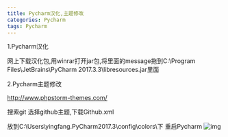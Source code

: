 ```yaml
---
title: Pycharm汉化,主题修改
categories: Pycharm
tags: Pycharm
---
```


1.Pycharm汉化

网上下载汉化包,用winrar打开jar包,将里面的message拖到C:\Program Files\JetBrains\PyCharm 2017.3.3\libresources.jar里面


2.Pycharm主题修改


http://www.phpstorm-themes.com/

搜索git
选择github主题,下载Github.xml

放到C:\Users\yingfang\.PyCharm2017.3\config\colors\下
重启Pycharm
![img](img/pycharm/pycharm-demo-1.png)